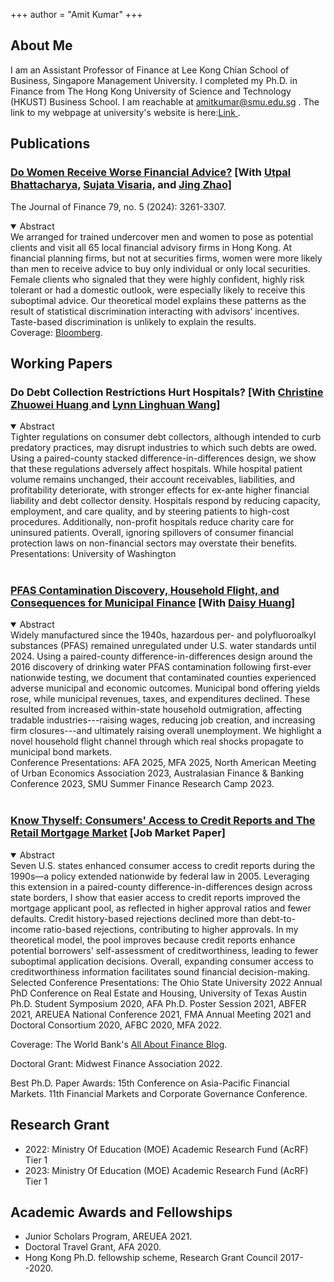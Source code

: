 +++
author = "Amit Kumar"
+++
## About Me
I am an Assistant Professor of Finance at Lee Kong Chian School of Business, Singapore Management University. I completed my Ph.D. in Finance from The Hong Kong University of Science and Technology (HKUST) Business School. I am reachable at amitkumar@smu.edu.sg . The link to my  webpage at university's website is here:<a href=https://business.smu.edu.sg/faculty/profile/6446/amit-kumar target="_blank">Link </a>.




## Publications
### <a href="https://onlinelibrary.wiley.com/doi/full/10.1111/jofi.13366" target="_blank"><span class=titlelink>Do Women Receive Worse Financial Advice?</span></a> <span class=author>[With </span> <a href=https://ubhattac.people.ust.hk target=_blank><span class=author>Utpal Bhattacharya,</span></a> <a href=https://www.bayes.city.ac.uk/faculties-and-research/experts/sujata-visaria target=_blank><span class=author>Sujata Visaria,</span></a> <span class=author> and </span><a href=https://www.polyu.edu.hk/en/af/people/academic-staff/dr-jing-zhao/ target=_blank><span class=author>Jing Zhao]</span></a>
<div class=p2>The Journal of Finance 79, no. 5 (2024): 3261-3307.</div>
<p></p>
<details open><summary>Abstract</summary>
<div class=conference>
We arranged for trained undercover men and women to pose as potential clients and visit all 65 local financial advisory firms in Hong Kong. At financial planning firms, but not at securities firms, women were more likely than men to receive advice to buy only individual or only local securities. Female clients who signaled that they were highly confident, highly risk tolerant or had a domestic outlook, were especially likely to receive this suboptimal advice. Our theoretical model explains these patterns as the result of statistical discrimination interacting with advisors’ incentives. Taste-based discrimination is unlikely to explain the results.
</div>
</details>
   
<div class=p2>Coverage: <a href = https://www.bloomberg.com/news/articles/2020-09-05/financial-advisers-give-women-worse-advice-than-men-in-hong-kong target="_blank">Bloomberg</a>.</div>



## Working Papers
### <span class=titlelink>Do Debt Collection Restrictions Hurt Hospitals?</span> <span class=author>[With </span><a href=https://www.huangchristine.com/ target=_blank><span class=author>Christine Zhuowei Huang </span></a><span class=author>and </span><a href=https://discovery.nus.edu.sg/29498-lynn-linghuan-wang target=_blank><span class=author>Lynn Linghuan Wang]</span></a>
<p></p>
<details open><summary>Abstract</summary>
<div class=conference>
Tighter regulations on consumer debt collectors, although intended to curb predatory practices, may disrupt industries to which such debts are owed. Using a paired-county stacked difference-in-differences design, we show that these regulations adversely affect hospitals. While hospital patient volume remains unchanged, their account receivables, liabilities, and profitability deteriorate, with stronger effects for ex-ante higher financial liability and debt collector density. Hospitals respond by reducing capacity, employment, and care quality, and by steering patients to high-cost procedures. Additionally, non-profit hospitals reduce charity care for uninsured patients. Overall, ignoring spillovers of consumer financial protection laws on non-financial sectors may overstate their benefits.
</div>
</details>
<div class=p2>Presentations: University of Washington
</div>
<br>


### <a href="https://papers.ssrn.com/sol3/papers.cfm?abstract_id=3821639" target="_blank"><span class=titlelink>PFAS Contamination Discovery, Household Flight, and Consequences for Municipal Finance</span></a> <span class=author>[With </span> <a href="https://www.ssrn.com/author=1464447" target="_blank"><span class=author>Daisy Huang]</a></span>
<p></p>
<details open><summary>Abstract</summary>
<div class=conference>
Widely manufactured since the 1940s, hazardous per- and polyfluoroalkyl substances (PFAS) remained unregulated under U.S. water standards until 2024. Using a paired-county difference-in-differences design around the 2016 discovery of drinking water PFAS contamination following first-ever nationwide testing, we document that contaminated counties experienced adverse municipal and economic outcomes. Municipal bond offering yields rose, while municipal revenues, taxes, and expenditures declined. These resulted from increased within-state household outmigration, affecting tradable industries---raising wages, reducing job creation, and increasing firm closures---and ultimately raising overall unemployment. We highlight a novel household flight channel through which real shocks propagate to municipal bond markets.
</div>
</details>
<div class=p2>Conference Presentations: AFA 2025, MFA 2025, North American Meeting of Urban Economics Association 2023, Australasian Finance & Banking Conference 2023, SMU Summer Finance Research Camp 2023.
<!--<br>* <i>scheduled</i>-->
</div>
<br>

### <a href="https://papers.ssrn.com/sol3/papers.cfm?abstract_id=3732853" target="_blank"><span class=titlelink>Know Thyself: Consumers' Access to Credit Reports and The Retail Mortgage Market</span></a> [Job Market Paper]
<p></p>
<details open><summary>Abstract</summary>
<div class=conference>
Seven U.S. states enhanced consumer access to credit reports during the 1990s—a policy extended nationwide by federal law in 2005. Leveraging this extension in a paired-county difference-in-differences design across state borders, I show that easier access to credit reports improved the mortgage applicant pool, as reflected in higher approval ratios and fewer defaults. Credit history-based rejections declined more than debt-to-income ratio-based rejections, contributing to higher approvals. In my theoretical model, the pool improves because credit reports enhance potential borrowers' self-assessment of creditworthiness, leading to fewer suboptimal application decisions. Overall, expanding consumer access to creditworthiness information facilitates sound financial decision-making.
</div>
</details>

<div class=p2>Selected Conference Presentations: The Ohio State University 2022 Annual PhD Conference on Real Estate and Housing, University of Texas Austin Ph.D. Student Symposium 2020, AFA Ph.D. Poster Session 2021, ABFER 2021, AREUEA National Conference 2021, FMA Annual Meeting 2021 and Doctoral Consortium 2020, AFBC 2020, MFA 2022.

Coverage: The World Bank's <a href = https://blogs.worldbank.org/allaboutfinance/know-thyself-access-own-credit-report-and-retail-mortgage-market target="_blank">All About Finance Blog</a>.

Doctoral Grant: Midwest Finance Association 2022.

Best Ph.D. Paper Awards: 15th Conference on Asia-Pacific Financial Markets. 11th Financial Markets and Corporate Governance Conference.
</div>


## Research Grant
+ 2022: Ministry Of Education (MOE) Academic Research Fund (AcRF) Tier 1
+ 2023: Ministry Of Education (MOE) Academic Research Fund (AcRF) Tier 1


## Academic Awards and Fellowships
  + Junior Scholars Program, AREUEA 2021.
  + Doctoral Travel Grant, AFA 2020.
  + Hong Kong Ph.D. fellowship scheme, Research Grant Council 2017--2020.
<p></p>


